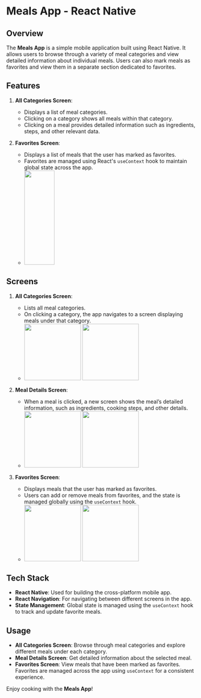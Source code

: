 # Meals App - React Native

## Overview

The **Meals App** is a simple mobile application built using React Native. It allows users to browse through a variety of meal categories and view detailed information about individual meals. Users can also mark meals as favorites and view them in a separate section dedicated to favorites.

## Features

1. **All Categories Screen**:
   - Displays a list of meal categories.
   - Clicking on a category shows all meals within that category.
   - Clicking on a meal provides detailed information such as ingredients, steps, and other relevant data.

2. **Favorites Screen**:
   - Displays a list of meals that the user has marked as favorites.
   - Favorites are managed using React's `useContext` hook to maintain global state across the app.
   - <img src = "https://github.com/user-attachments/assets/74dea65a-eeac-4d78-9294-4630768351b0" height = 250 width = 80/>


## Screens

1. **All Categories Screen**:
   - Lists all meal categories.
   - On clicking a category, the app navigates to a screen displaying meals under that category.
   - <img src = "https://github.com/user-attachments/assets/81bcc4a0-6c9a-4ec3-8f95-650b6b416d42" height = 150/> <img src = "https://github.com/user-attachments/assets/4e01bfcd-a0f3-4bfd-9389-9bef61a68a8e" height = 150/>


2. **Meal Details Screen**:
   - When a meal is clicked, a new screen shows the meal’s detailed information, such as ingredients, cooking steps, and other details.
   - <img src = "https://github.com/user-attachments/assets/3fe30149-cfbd-4b88-8f50-1425ba7a6130" height = 150/>  <img src = "https://github.com/user-attachments/assets/f853f047-59c5-40a2-89a6-97a2094fba38" height = 150/>

3. **Favorites Screen**:
   - Displays meals that the user has marked as favorites.
   - Users can add or remove meals from favorites, and the state is managed globally using the `useContext` hook.
   - <img src = "https://github.com/user-attachments/assets/81724dea-7cfe-4710-83d3-00501431bd87" height = 150/>    <img src = "https://github.com/user-attachments/assets/5c6b7c0b-9c6c-4cf4-9a65-449e37e7c0ae" height = 150/>


## Tech Stack

- **React Native**: Used for building the cross-platform mobile app.
- **React Navigation**: For navigating between different screens in the app.
- **State Management**: Global state is managed using the `useContext` hook to track and update favorite meals.

## Usage

- **All Categories Screen**: Browse through meal categories and explore different meals under each category.
- **Meal Details Screen**: Get detailed information about the selected meal.
- **Favorites Screen**: View meals that have been marked as favorites. Favorites are managed across the app using `useContext` for a consistent experience.


Enjoy cooking with the **Meals App**!
